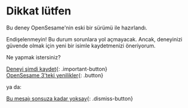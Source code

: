 # Dikkat lütfen

Bu deney OpenSesame'nin eski bir sürümü ile hazırlandı.

Endişelenmeyin! Bu durum sorunlara yol açmayacak. Ancak, deneyinizi güvende olmak için yeni bir isimle kaydetmenizi öneriyorum.

Ne yapmak istersiniz?

[Deneyi şimdi kaydet](opensesame://action.save){: .important-button} <br />
[OpenSesame 3'teki yenilikler](new:html://osdoc.cogsci.nl/3.2/important-changes-3/){: .button} <br />

ya da:

[Bu mesajı sonsuza kadar yoksay](opensesame://event.os3n_dismiss_old_experiment){: .dismiss-button}
